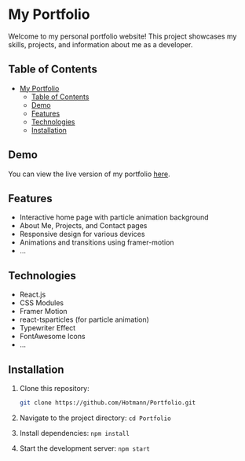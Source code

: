 # My Portfolio

Welcome to my personal portfolio website! This project showcases my skills, projects, and information about me as a developer.

## Table of Contents

- [My Portfolio](#my-portfolio)
  - [Table of Contents](#table-of-contents)
  - [Demo](#demo)
  - [Features](#features)
  - [Technologies](#technologies)
  - [Installation](#installation)

## Demo

You can view the live version of my portfolio [here](your-live-portfolio-link).

## Features

- Interactive home page with particle animation background
- About Me, Projects, and Contact pages
- Responsive design for various devices
- Animations and transitions using framer-motion
- ...

## Technologies

- React.js
- CSS Modules
- Framer Motion
- react-tsparticles (for particle animation)
- Typewriter Effect
- FontAwesome Icons
- ...

## Installation

1. Clone this repository:

   ```bash
   git clone https://github.com/Hotmann/Portfolio.git
   ```

2. Navigate to the project directory:
   `cd Portfolio`
3. Install dependencies:
   `npm install`
4. Start the development server:
   `npm start`
